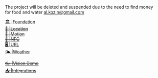 The project will be deleted and suspended due to the need to find money for food and water
al.kozin@gmail.com

[🏛️ |Foundation](https://github.com/The-Wand/Foundation)   
~~[🔖 |Location](https://github.com/The-Wand/Location)~~   
~~[🏃 |Motion](https://github.com/The-Wand/Motion)~~   
~~[📡 |NFC](https://github.com/The-Wand/NFC)~~   
[🖥️ |URL](https://github.com/The-Wand/URL)   
~~[🌤️ |Weather](https://github.com/The-Wand/Weather)~~   

~~[👓 |Vision Demo](https://github.com/The-Wand/Vision-Demo)~~   
~~[📤 |Integrations](https://github.com/The-Wand/Solutions)~~   

